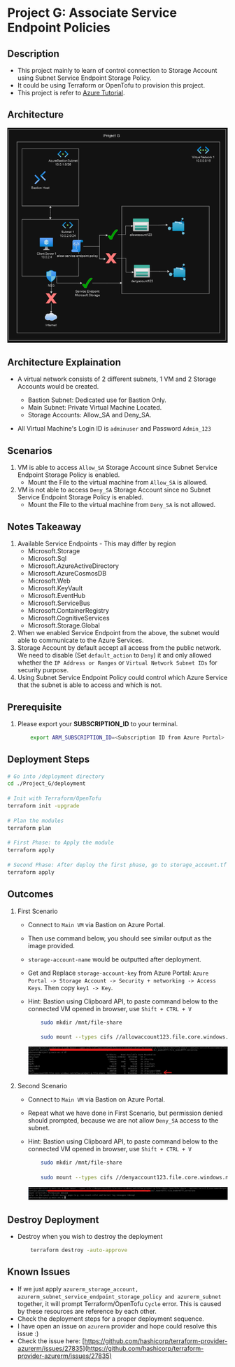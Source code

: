 # Project G: Associate Service Endpoint Policies

## Description

- This project mainly to learn of control connection to Storage Account using Subnet Service Endpoint Storage Policy.
- It could be using Terraform or OpenTofu to provision this project.
- This project is refer to [Azure Tutorial](https://learn.microsoft.com/en-us/azure/virtual-network/virtual-network-service-endpoint-policies).

## Architecture

![Architecture Diagram](./images/architecture.png)

## Architecture Explaination

- A virtual network consists of 2 different subnets, 1 VM and 2 Storage Accounts would be created.
  - Bastion Subnet: Dedicated use for Bastion Only.
  - Main Subnet: Private Virtual Machine Located.
  - Storage Accounts: Allow_SA and Deny_SA.

- All Virtual Machine's Login ID is `adminuser` and Password `Admin_123`

## Scenarios

1. VM is able to access `Allow_SA` Storage Account since Subnet Service Endpoint Storage Policy is enabled.
    - Mount the File to the virtual machine from `Allow_SA` is allowed.
2. VM is not able to access `Deny_SA` Storage Account since no Subnet Service Endpoint Storage Policy is enabled.
    - Mount the File to the virtual machine from `Deny_SA` is not allowed.

## Notes Takeaway

1. Available Service Endpoints - This may differ by region
    - Microsoft.Storage
    - Microsoft.Sql
    - Microsoft.AzureActiveDirectory
    - Microsoft.AzureCosmosDB
    - Microsoft.Web
    - Microsoft.KeyVault
    - Microsoft.EventHub
    - Microsoft.ServiceBus
    - Microsoft.ContainerRegistry
    - Microsoft.CognitiveServices
    - Microsoft.Storage.Global
2. When we enabled Service Endpoint from the above, the subnet would able to communicate to the Azure Services.
3. Storage Account by default accept all access from the public network. We need to disable (Set `default_action` to `Deny`) it and only allowed whether the `IP Address or Ranges` or `Virtual Network Subnet IDs` for security purpose.
4. Using Subnet Service Endpoint Policy could control which Azure Service that the subnet is able to access and which is not.

## Prerequisite

1. Please export your __SUBSCRIPTION_ID__ to your terminal.

    ```bash
        export ARM_SUBSCRIPTION_ID=<Subscription ID from Azure Portal>
    ```

## Deployment Steps

```bash
# Go into /deployment directory
cd ./Project_G/deployment

# Init with Terraform/OpenTofu
terraform init -upgrade

# Plan the modules
terraform plan

# First Phase: to Apply the module
terraform apply

# Second Phase: After deploy the first phase, go to storage_account.tf to uncomment the TODO section, then apply again
terraform apply
```

## Outcomes

1. First Scenario
    - Connect to `Main VM` via Bastion on Azure Portal.
    - Then use command below, you should see similar output as the image provided.
    - `storage-account-name` would be outputted after deployment.
    - Get and Replace `storage-account-key` from Azure Portal: `Azure Portal -> Storage Account -> Security + networking -> Access Keys`. Then copy `key1 -> Key`.
    - Hint: Bastion using Clipboard API, to paste command below to the connected VM opened in browser, use `Shift + CTRL + V`

        ```bash
            sudo mkdir /mnt/file-share

            sudo mount --types cifs //allowaccount123.file.core.windows.net/project-e-file-share /mnt/file-share --options vers=3.0,username=allowaccount123,password=<storage-account-key>,dir_mode=0777,file_mode=0777,serverino
        ```

        ![allowaccount-mounted-success](./images/allowaccount-mounted-success.png)

2. Second Scenario
    - Connect to `Main VM` via Bastion on Azure Portal.
    - Repeat what we have done in First Scenario, but permission denied should prompted, because we are not allow `Deny_SA` access to the subnet.
    - Hint: Bastion using Clipboard API, to paste command below to the connected VM opened in browser, use `Shift + CTRL + V`

        ```bash
            sudo mkdir /mnt/file-share

            sudo mount --types cifs //denyaccount123.file.core.windows.net/project-e-file-share /mnt/file-share --options vers=3.0,username=denyaccount123,password=<storage-account-key>,dir_mode=0777,file_mode=0777,serverino
        ```

        ![denyaccount-mounted-failure](./images/denyaccount-mounted-failure.png)

## Destroy Deployment

- Destroy when you wish to destroy the deployment

    ```bash
        terraform destroy -auto-approve
    ```

## Known Issues

- If we just apply `azurerm_storage_account, azurerm_subnet_service_endpoint_storage_policy and azurerm_subnet` together, it will prompt Terraform/OpenTofu `Cycle` error. This is caused by these resources are reference by each other.
- Check the deployment steps for a proper deployment sequence.
- I have open an issue on `azurerm` provider and hope could resolve this issue :)
- Check the issue here: [https://github.com/hashicorp/terraform-provider-azurerm/issues/27835](https://github.com/hashicorp/terraform-provider-azurerm/issues/27835)
